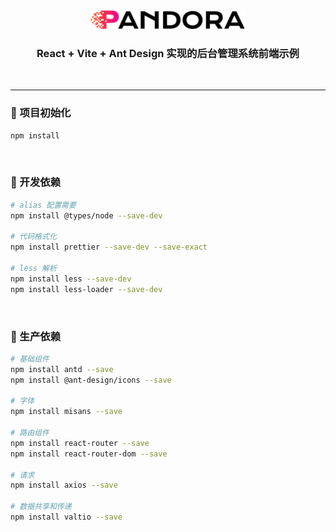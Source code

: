 <!--suppress HtmlDeprecatedAttribute -->
<div align="center">
  <img height="30" src="../src/assets/image/logo/logo.png"/>
</div>
<h3 align="center">React + Vite + Ant Design 实现的后台管理系统前端示例</h3>
<p align="center">
  <a>
    <img src="https://img.shields.io/badge/-React 18-blue?style=flat-square&logo=react&logoColor=white&link=mailto:ezops.cn@gmail.com" alt="">
  </a>
  <a>
    <img src="https://img.shields.io/badge/-Vite 5-green?style=flat-square&logo=vite&logoColor=white&link=mailto:ezops.cn@gmail.com" alt="">
  </a>
  <a>
    <img src="https://img.shields.io/badge/-Ant Design 5-ff4d4f?style=flat-square&logo=antdesign&logoColor=white" alt="">
  </a>
</p>

<hr>

### 🤖 项目初始化

```bash
npm install
```

<br>

### 🧬 开发依赖

```bash
# alias 配置需要
npm install @types/node --save-dev

# 代码格式化
npm install prettier --save-dev --save-exact

# less 解析
npm install less --save-dev
npm install less-loader --save-dev
```

<br>

### 🎉 生产依赖

```bash
# 基础组件
npm install antd --save
npm install @ant-design/icons --save

# 字体
npm install misans --save

# 路由组件
npm install react-router --save
npm install react-router-dom --save

# 请求
npm install axios --save

# 数据共享和传递
npm install valtio --save
```